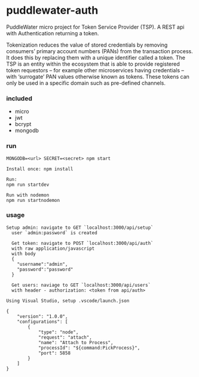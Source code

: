 # puddlewater-auth

PuddleWater micro project for Token Service Provider (TSP).  A REST api with Authentication returning a token.  

Tokenization reduces the value of stored credentials by removing consumers’ primary account numbers (PANs) from the transaction process. It does this by replacing them with a unique identifier called a token. The TSP is an entity within the ecosystem that is able to provide registered token requestors – for example other microservices having credentials – with ‘surrogate’ PAN values otherwise known as tokens. These tokens can only be used in a specific domain such as pre-defined channels.

### included

* micro
* jwt
* bcrypt
* mongodb

### run

```
MONGODB=<url> SECRET=<secret> npm start
```

```
Install once: npm install

Run:
npm run startdev

Run with nodemon
npm run startnodemon
```

### usage

```
Setup admin: navigate to GET `localhost:3000/api/setup`
  user `admin:password` is created

  Get token: navigate to POST `localhost:3000/api/auth`
  with raw application/javascript
  with body 
  {
 	"username":"admin",
 	"password":"password"
  }
 
  Get users: naviage to GET `localhost:3000/api/users`
  with header - authorization: <token from api/auth>

``` 

```
Using Visual Studio, setup .vscode/launch.json

{
    "version": "1.0.0",
    "configurations": [
        {
            "type": "node",
            "request": "attach",
            "name": "Attach to Process",
            "processId": "${command:PickProcess}",
            "port": 5858
        }
    ]
}

```


